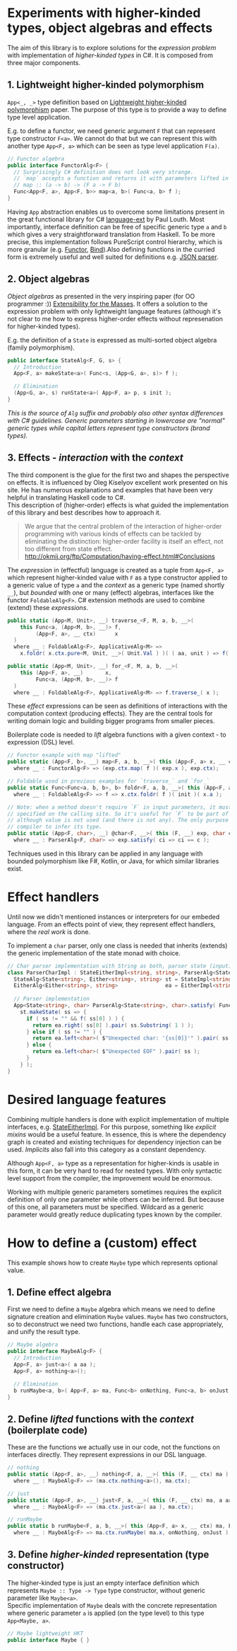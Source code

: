 # Experiments with higher-kinded types, object algebras and effects

The aim of this library is to explore solutions for the _expression problem_ with implementation of _higher-kinded types_ in C#. It is composed from three major components. 

## 1. Lightweight higher-kinded polymorphism

`App<_, _>` type definition based on [Lightweight higher-kinded polymorphism][light-hkt] paper. The purpose of this type is to provide a way to define type level application.

E.g. to define a functor, we need generic argument `F` that can represent type constructor `F<a>`. We cannot do that but we can represent this with another type `App<F, a>` which can be seen as type level application `F(a)`.

```csharp
// Functor algebra
public interface FunctorAlg<F> {
  // Surprisingly C# definition does not look very strange.
  // `map` accepts a function and returns it with parameters lifted in `F`.
  // map :: (a -> b) -> (F a -> F b)
  Func<App<F, a>, App<F, b>> map<a, b>( Func<a, b> f );
}
```
Having `App` abstraction enables us to overcome some limitations present in the great functional library for C# [language-ext][lang-ext] by Paul Louth. Most importantly, interface definition can be free of specific generic type `a` and `b` which gives a very straightforward translation from Haskell. To be more precise, this implementation follows PureScript control hierarchy, which is more granular (e.g. [Functor][purescript-functor], [Bind][purescript-bind]). ​Also defining functions in the curried form is extremely useful and well suited for definitions e.g. [JSON parser][json-parser].

## 2. Object algebras

_Object algebras_ as presented in the very inspiring paper (for OO programmer :)) [Extensibility for the Masses][ext-for-masses]. It offers a solution to the expression problem with only lightweight language features (although it's not clear to me how to express higher-order effects without represenation for higher-kinded types).

E.g. the definition of a `State` is expressed as multi-sorted object algebra (family polymorphism).

```csharp
public interface StateAlg<F, G, s> {
  // Introduction
  App<F, a> makeState<a>( Func<s, (App<G, a>, s)> f );

  // Elimination
  (App<G, a>, s) runState<a>( App<F, a> p, s init );
}
```

_This is the source of `Alg` suffix and probably also other syntax differences with C# guidelines. Generic parameters starting in lowercase are "normal" generic types while capital letters represent type constructors (brand types)._

[ext-for-masses]: https://www.cs.utexas.edu/~wcook/Drafts/2012/ecoop2012.pdf
[light-hkt]: https://www.cl.cam.ac.uk/~jdy22/papers/lightweight-higher-kinded-polymorphism.pdf
[lang-ext]: https://github.com/louthy/language-ext
[purescript-functor]: https://github.com/purescript/purescript-prelude/blob/master/src/Data/Functor.purs
[purescript-bind]: https://github.com/purescript/purescript-prelude/blob/master/src/Control/Bind.purs
[json-parser]: Parser/Parser.Json.cs

## 3. Effects - _interaction_ with the _context_

The third component is the glue for the first two and shapes the perspective on effects. It is influenced by Oleg Kiselyov excellent work presented on his site. He has numerous explanations and examples that have been very helpful in translating Haskell code to C#.  
This description of (higher-order) effects is what guided the implementation of this library and best describes how to approach it.

> We argue that the central problem of the interaction of higher-order programming with various kinds of effects can be tackled by eliminating the distinction: higher-order facility is itself an effect, not too different from state effect.  
http://okmij.org/ftp/Computation/having-effect.html#Conclusions

The _expression_ in (effectful) language is created as a tuple from `App<F, a>` which represent higher-kinded value with `F` as a type constructor applied to a generic value of type `a` and the _context_ as a generic type (named shortly `__`), but _bounded_ with one or many (effect) algebras, interfaces like the functor `FoldableAlg<F>`. C# extension methods are used to combine (extend) these _expressions_.

```csharp
public static (App<M, Unit>, __) traverse_<F, M, a, b, __>(
    this Func<a, (App<M, b>, __)> f,
         (App<F, a>, __ ctx)      x
  )
  where __ : FoldableAlg<F>, ApplicativeAlg<M> =>
    x.foldr( x.ctx.pure<M, Unit, __>( Unit.Val ) )( ( aa, unit ) => f( aa ).i_( unit ) );

public static (App<M, Unit>, __) for_<F, M, a, b, __>(
    this (App<F, a>, __)       x,
         Func<a, (App<M, b>, __)> f
  )
  where __ : FoldableAlg<F>, ApplicativeAlg<M> => f.traverse_( x );
```

These _effect_ expressions can be seen as definitions of interactions with the computation context (producing effects). They are the central tools for writing domain logic and building bigger programs from smaller pieces.

Boilerplate code is needed to _lift_ algebra functions with a given context - to expression (DSL) level.

```csharp
// Functor example with map "lifted"
public static (App<F, b>, __) map<F, a, b, __>( this (App<F, a> x, __ ctx) exp, Func<a, b> f )
  where __ : FunctorAlg<F> => (exp.ctx.map( f )( exp.x ), exp.ctx);

// Foldable used in previous examples for `traverse_` and `for_`
public static Func<Func<a, b, b>, b> foldr<F, a, b, __>( this (App<F, a> a, __ ctx) x, b init )
  where __ : FoldableAlg<F> => f => x.ctx.foldr( f )( init )( x.a );

// Note: when a method doesn't require `F` in input parameters, it must be explicitly 
// specified on the calling site. So it's useful for `F` to be part of the tuple
// although value is not used (and there is not any). The only purpose is for C# 
// compiler to infer its type.
public static (App<F, char>, __) @char<F, __>( this (F, __) exp, char c )
  where __ : ParserAlg<F, char> => exp.satisfy( ci => ci == c );
```
Techniques used in this library can be applied in any language with bounded polymorphism like F#, Kotlin, or Java, for which similar libraries exist.

# Effect handlers

Until now we didn't mentioned instances or interpreters for our embeded language. From an effects point of view, they represent effect handlers, where the _real work_ is done.

To implement a `char` parser, only one class is needed that inherits (extends) the generic implementation of the state monad with choice.

```csharp
// Char parser implementation with String as both, parser state (input) and parser error.
class ParserCharImpl : StateEitherImpl<string, string>, ParserAlg<State<string>, char> {
  StateAlg<State<string>, Either<string>, string> st = StateImpl<string, Either<string>>.Instance;
  EitherAlg<Either<string>, string>               ea = EitherImpl<string>.Instance;
  
  // Parser implementation
  App<State<string>, char> ParserAlg<State<string>, char>.satisfy( Func<char, bool> f ) =>
    st.makeState( ss => {
      if ( ss != "" && f( ss[0] ) ) {
        return ea.right( ss[0] ).pair( ss.Substring( 1 ) );
      } else if ( ss != "" ) {
        return ea.left<char>( $"Unexpected char: '{ss[0]}'" ).pair( ss );
      } else {
        return ea.left<char>( $"Unexpected EOF" ).pair( ss );
      }
    } );
}
```

# Desired language features

Combining multiple handlers is done with explicit implementation of multiple interfaces, e.g. [StateEitherImpl](Algebras.Impl/StateEitherImpl.cs). For this purpose, something like _explicit mixins_ would be a useful feature. In essence, this is where the dependency graph is created and existing techniques for dependency injection can be used. _Implicits_ also fall into this category as a constant dependency.

Although `App<F, a>` type as a representation for higher-kinds is usable in this form, it can be very hard to read for nested types. With only syntactic level support from the compiler, the improvement would be enormous.

Working with multiple generic parameters sometimes requires the explicit definition of only one parameter while others can be inferred. But because of this one, all parameters must be specified. Wildcard as a generic parameter would greatly reduce duplicating types known by the compiler.

# How to define a (custom) effect

This example shows how to create `Maybe` type which represents optional value.

## 1. Define effect algebra

First we need to define a `Maybe` algebra which means we need to define signature creation and elimination `Maybe` values. `Maybe` has two constructors, so to deconstruct we need two functions, handle each case appropriately, and unify the result type.

```csharp
// Maybe algebra
public interface MaybeAlg<F> {
  // Introduction
  App<F, a> just<a>( a aa );
  App<F, a> nothing<a>();

  // Elimination
  b runMaybe<a, b>( App<F, a> ma, Func<b> onNothing, Func<a, b> onJust );
}
```

## 2. Define _lifted_ functions with the _context_ (boilerplate code)

These are the functions we actually use in our code, not the functions on interfaces directly. They represent expressions in our DSL language.

```csharp
// nothing
public static (App<F, a>, __) nothing<F, a, __>( this (F, __ ctx) ma )
  where __ : MaybeAlg<F> => (ma.ctx.nothing<a>(), ma.ctx);

// just
public static (App<F, a>, __) just<F, a, __>( this (F, __ ctx) ma, a aa )
  where __ : MaybeAlg<F> => (ma.ctx.just<a>( aa ), ma.ctx);

// runMaybe
public static b runMaybe<F, a, b, __>( this (App<F, a> x, __ ctx) ma, Func<b> onNothing, Func<a, b> onJust )
  where __ : MaybeAlg<F> => ma.ctx.runMaybe( ma.x, onNothing, onJust );
```
## 3. Define _higher-kinded_ representation (type constructor)

The higher-kinded type is just an empty interface definition which represents `Maybe :: Type -> Type` type constructor, without generic parameter like `Maybe<a>`.  
Specific implementation of `Maybe` deals with the concrete representation where generic parameter `a` is applied (on the type level) to this type `App<Maybe, a>`.

```csharp
// Maybe lightweight HKT
public interface Maybe { }
```
